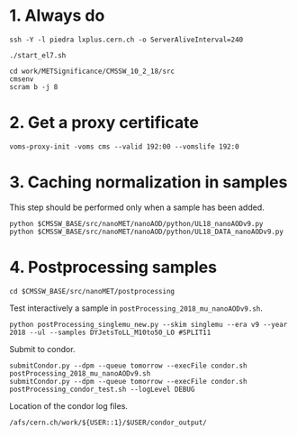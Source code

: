 # 1. Always do

    ssh -Y -l piedra lxplus.cern.ch -o ServerAliveInterval=240
    
    ./start_el7.sh

    cd work/METSignificance/CMSSW_10_2_18/src
    cmsenv
    scram b -j 8
 
# 2. Get a proxy certificate

    voms-proxy-init -voms cms --valid 192:00 --vomslife 192:0

# 3. Caching normalization in samples

This step should be performed only when a sample has been added.

    python $CMSSW_BASE/src/nanoMET/nanoAOD/python/UL18_nanoAODv9.py
    python $CMSSW_BASE/src/nanoMET/nanoAOD/python/UL18_DATA_nanoAODv9.py

# 4. Postprocessing samples

    cd $CMSSW_BASE/src/nanoMET/postprocessing

Test interactively a sample in `postProcessing_2018_mu_nanoAODv9.sh`.

    python postProcessing_singlemu_new.py --skim singlemu --era v9 --year 2018 --ul --samples DYJetsToLL_M10to50_LO #SPLIT11

Submit to condor.

    submitCondor.py --dpm --queue tomorrow --execFile condor.sh postProcessing_2018_mu_nanoAODv9.sh
    submitCondor.py --dpm --queue tomorrow --execFile condor.sh postProcessing_condor_test.sh --logLevel DEBUG

Location of the condor log files.

    /afs/cern.ch/work/${USER::1}/$USER/condor_output/
